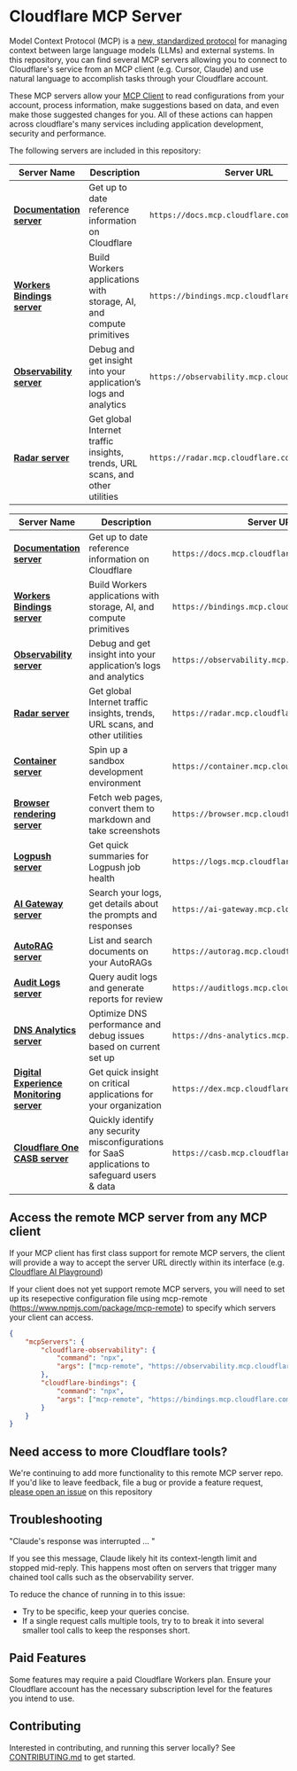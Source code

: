 # Cloudflare MCP Server

Model Context Protocol (MCP) is a [new, standardized protocol](https://modelcontextprotocol.io/introduction) for managing context between large language models (LLMs) and external systems. In this repository, you can find several MCP servers allowing you to connect to Cloudflare's service from an MCP client (e.g. Cursor, Claude) and use natural language to accomplish tasks through your Cloudflare account.

These MCP servers allow your [MCP Client](https://modelcontextprotocol.io/clients) to read configurations from your account, process information, make suggestions based on data, and even make those suggested changes for you. All of these actions can happen across cloudflare's many services including application development, security and performance.

The following servers are included in this repository:

| Server Name                                     | Description                                                                  | Server URL                                     |
| ----------------------------------------------- | ---------------------------------------------------------------------------- | ---------------------------------------------- |
| [**Documentation server**](/apps/docs-autorag)  | Get up to date reference information on Cloudflare                           | `https://docs.mcp.cloudflare.com/sse`          |
| [**Workers Bindings server**](/apps/bindings)   | Build Workers applications with storage, AI, and compute primitives          | `https://bindings.mcp.cloudflare.com/sse`      |
| [**Observability server**](/apps/observability) | Debug and get insight into your application’s logs and analytics             | `https://observability.mcp.cloudflare.com/sse` |
| [**Radar server**](/apps/radar)                 | Get global Internet traffic insights, trends, URL scans, and other utilities | `https://radar.mcp.cloudflare.com/sse`         |


| Server Name                                           | Description                                                                                      | Server URL                                              |
| ----------------------------------------------------- | ------------------------------------------------------------------------------------------------ | ------------------------------------------------------- |
| [**Documentation server**](/apps/docs-vectorize)        | Get up to date reference information on Cloudflare                                               | `https://docs.mcp.cloudflare.com/sse`                   |
| [**Workers Bindings server**](/apps/workers-bindings)         | Build Workers applications with storage, AI, and compute primitives                              | `https://bindings.mcp.cloudflare.com/sse`               |
| [**Observability server**](/apps/workers-observability)       | Debug and get insight into your application’s logs and analytics                                 | `https://observability.mcp.cloudflare.com/sse`          |
| [**Radar server**](/apps/radar)                       | Get global Internet traffic insights, trends, URL scans, and other utilities                     | `https://radar.mcp.cloudflare.com/sse`                  |
| [**Container server**](/apps/container)               | Spin up a sandbox development environment                                                        | `https://container.mcp.cloudflare.com/sse`              |
| [**Browser rendering server**](/apps/browser-rendering)         | Fetch web pages, convert them to markdown and take screenshots                                   | `https://browser.mcp.cloudflare.com/sse`                |
| [**Logpush server**](/apps/logpush)                   | Get quick summaries for Logpush job health                                                       | `https://logs.mcp.cloudflare.com/sse`                |
| [**AI Gateway server**](/apps/ai-gateway)             | Search your logs, get details about the prompts and responses                                    | `https://ai-gateway.mcp.cloudflare.com/sse`             |
| [**AutoRAG server**](/apps/autorag)                   | List and search documents on your AutoRAGs                                                       | `https://autorag.mcp.cloudflare.com/sse`                |
| [**Audit Logs server**](/apps/auditlogs)             | Query audit logs and generate reports for review                                                 | `https://auditlogs.mcp.cloudflare.com/sse`             |
| [**DNS Analytics server**](/apps/dns-analytics)             | Optimize DNS performance and debug issues based on current set up                                                 | `https://dns-analytics.mcp.cloudflare.com/sse`             |
| [**Digital Experience Monitoring server**](/apps/dex-analysis) | Get quick insight on critical applications for your organization                                 | `https://dex.mcp.cloudflare.com/sse`                    |
| [**Cloudflare One CASB server**](/apps/casb)          | Quickly identify any security misconfigurations for SaaS applications to safeguard users & data  | `https://casb.mcp.cloudflare.com/sse`                   |


## Access the remote MCP server from any MCP client

If your MCP client has first class support for remote MCP servers, the client will provide a way to accept the server URL directly within its interface (e.g. [Cloudflare AI Playground](https://playground.ai.cloudflare.com/))

If your client does not yet support remote MCP servers, you will need to set up its resepective configuration file using mcp-remote (https://www.npmjs.com/package/mcp-remote) to specify which servers your client can access.

```json
{
	"mcpServers": {
		"cloudflare-observability": {
			"command": "npx",
			"args": ["mcp-remote", "https://observability.mcp.cloudflare.com/sse"]
		},
		"cloudflare-bindings": {
			"command": "npx",
			"args": ["mcp-remote", "https://bindings.mcp.cloudflare.com/sse"]
		}
	}
}
```

## Need access to more Cloudflare tools?

We're continuing to add more functionality to this remote MCP server repo. If you'd like to leave feedback, file a bug or provide a feature request, [please open an issue](https://github.com/cloudflare/mcp-server-cloudflare/issues/new/choose) on this repository

## Troubleshooting

"Claude's response was interrupted ... "

If you see this message, Claude likely hit its context-length limit and stopped mid-reply. This happens most often on servers that trigger many chained tool calls such as the observability server.

To reduce the chance of running in to this issue:

- Try to be specific, keep your queries concise.
- If a single request calls multiple tools, try to to break it into several smaller tool calls to keep the responses short.

## Paid Features

Some features may require a paid Cloudflare Workers plan. Ensure your Cloudflare account has the necessary subscription level for the features you intend to use.

## Contributing

Interested in contributing, and running this server locally? See [CONTRIBUTING.md](CONTRIBUTING.md) to get started.
